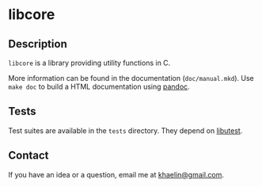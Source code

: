 # libcore

## Description

`libcore` is a library providing utility functions in C.

More information can be found in the documentation (`doc/manual.mkd`).
Use `make doc` to build a HTML documentation using
[pandoc](http://johnmacfarlane.net/pandoc).

## Tests

Test suites are available in the `tests` directory. They depend on
[libutest](https://github.com/galdor/libutest).

## Contact

If you have an idea or a question, email me at <khaelin@gmail.com>.
